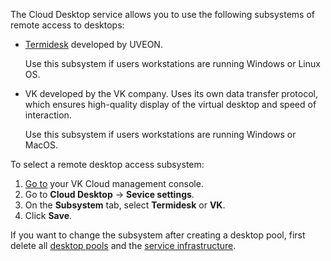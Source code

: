 The Cloud Desktop service allows you to use the following subsystems of remote access to desktops:

- [Termidesk](https://termidesk.ru/products) developed by UVEON.
  
    Use this subsystem if users workstations are running Windows or Linux OS.

- VK developed by the VK company. Uses its own data transfer protocol, which ensures high-quality display of the virtual desktop and speed of interaction.

    Use this subsystem if users workstations are running Windows or MacOS.

To select a remote desktop access subsystem:

1. [Go to](https://msk.cloud.vk.com/app/en) your VK Cloud management console.
1. Go to **Cloud Desktop** → **Sevice settings**.
1. On the **Subsystem** tab, select **Termidesk** or **VK**.
1. Click **Save**.

<warn>

If you want to change the subsystem after creating a desktop pool, first delete all [desktop pools](../../desktops-pool/manage#delete_pool) and the [service infrastructure](../../delete-vdi).

</warn>
